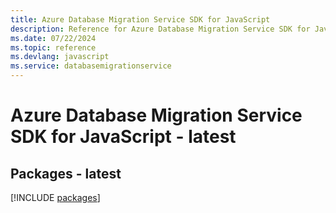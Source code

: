 ```yaml
---
title: Azure Database Migration Service SDK for JavaScript
description: Reference for Azure Database Migration Service SDK for JavaScript
ms.date: 07/22/2024
ms.topic: reference
ms.devlang: javascript
ms.service: databasemigrationservice
---
```

# Azure Database Migration Service SDK for JavaScript - latest
## Packages - latest
[!INCLUDE [packages](database-migration-service-index.md)]